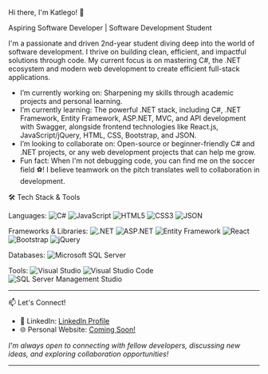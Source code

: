 Hi there, I'm Katlego! 👋

Aspiring Software Developer | Software Development Student

I'm a passionate and driven 2nd-year student diving deep into the world of software development. I thrive on building clean, efficient, and impactful solutions through code. My current focus is on mastering C#, the .NET ecosystem and modern web development to create efficient full-stack applications.

- I’m currently working on: Sharpening my skills through academic projects and personal learning.
- I’m currently learning: The powerful .NET stack, including C#, .NET Framework, Entity Framework, ASP.NET, MVC, and API development with Swagger, alongside frontend technologies like React.js, JavaScript/jQuery, HTML, CSS, Bootstrap, and JSON.
- I’m looking to collaborate on: Open-source or beginner-friendly C# and .NET projects, or any web development projects that can help me grow.
- Fun fact: When I'm not debugging code, you can find me on the soccer field ⚽! I believe teamwork on the pitch translates well to collaboration in development.



🛠️ Tech Stack & Tools

Languages:
![C#](https://img.shields.io/badge/C%23-239120?style=for-the-badge&logo=c-sharp&logoColor=white)
![JavaScript](https://img.shields.io/badge/JavaScript-F7DF1E?style=for-the-badge&logo=javascript&logoColor=black)
![HTML5](https://img.shields.io/badge/HTML5-E34F26?style=for-the-badge&logo=html5&logoColor=white)
![CSS3](https://img.shields.io/badge/CSS3-1572B6?style=for-the-badge&logo=css3&logoColor=white)
![JSON](https://img.shields.io/badge/JSON-000000?style=for-the-badge&logo=json&logoColor=white)

Frameworks & Libraries:
![.NET](https://img.shields.io/badge/.NET-512BD4?style=for-the-badge&logo=dotnet&logoColor=white)
![ASP.NET](https://img.shields.io/badge/ASP.NET-512BD4?style=for-the-badge&logo=dotnet&logoColor=white)
![Entity Framework](https://img.shields.io/badge/Entity_Framework-512BD4?style=for-the-badge&logo=dotnet&logoColor=white)
![React](https://img.shields.io/badge/React-20232A?style=for-the-badge&logo=react&logoColor=61DAFB)
![Bootstrap](https://img.shields.io/badge/Bootstrap-7952B3?style=for-the-badge&logo=bootstrap&logoColor=white)
![jQuery](https://img.shields.io/badge/jQuery-0769AD?style=for-the-badge&logo=jquery&logoColor=white)

Databases:
![Microsoft SQL Server](https://img.shields.io/badge/Microsoft_SQL_Server-CC2927?style=for-the-badge&logo=microsoft-sql-server&logoColor=white)

Tools:
![Visual Studio](https://img.shields.io/badge/Visual_Studio-5C2D91?style=for-the-badge&logo=visual-studio&logoColor=white)
![Visual Studio Code](https://img.shields.io/badge/Visual_Studio_Code-007ACC?style=for-the-badge&logo=visual-studio-code&logoColor=white)
![SQL Server Management Studio](https://img.shields.io/badge/SSMS-CC2927?style=for-the-badge&logo=microsoft-sql-server&logoColor=white)

---

📫 Let's Connect!

- 🔗 LinkedIn: [LinkedIn Profile](https://www.linkedin.com/in/katlego-mthembu-0a0242306)
- 🌐 Personal Website: [Coming Soon!]()

*I'm always open to connecting with fellow developers, discussing new ideas, and exploring collaboration opportunities!*

---

<!---
realkatlego/realkatlego is a ✨ special ✨ repository because its `README.md` (this file) appears on your GitHub profile.
You can click the Preview link to take a look at your changes.
--->

<!--
**realkatlego/realkatlego** is a ✨ _special_ ✨ repository because its `README.md` (this file) appears on your GitHub profile.

Here are some ideas to get you started:

- 🔭 I’m currently working on ...
- 🌱 I’m currently learning ...
- 👯 I’m looking to collaborate on ...
- 🤔 I’m looking for help with ...
- 💬 Ask me about ...
- 📫 How to reach me: ...
- 😄 Pronouns: ...
- ⚡ Fun fact: ...
-->

